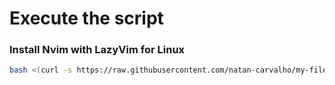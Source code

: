 # Execute the script

### Install Nvim with LazyVim for Linux
```bash
bash <(curl -s https://raw.githubusercontent.com/natan-carvalho/my-files/refs/heads/main/scripts/nvim-with-lazyvim.sh)
```
